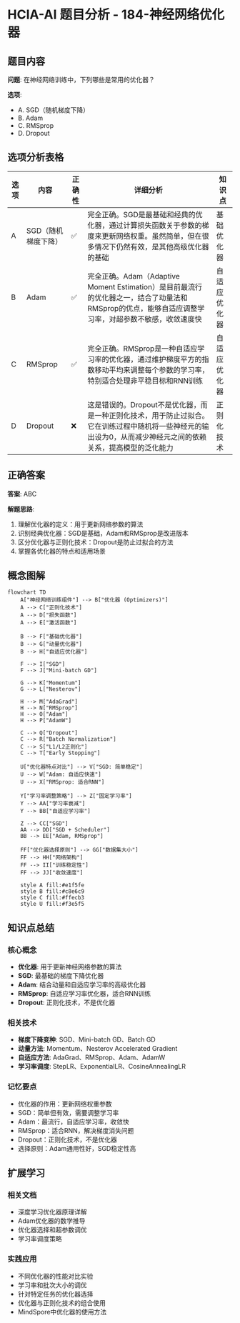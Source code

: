 # HCIA-AI 题目分析 - 184-神经网络优化器

## 题目内容

**问题**: 在神经网络训练中，下列哪些是常用的优化器？

**选项**:
- A. SGD（随机梯度下降）
- B. Adam
- C. RMSprop
- D. Dropout

## 选项分析表格

| 选项 | 内容 | 正确性 | 详细分析 | 知识点 |
|------|------|--------|----------|--------|
| A | SGD（随机梯度下降） | ✅ | 完全正确。SGD是最基础和经典的优化器，通过计算损失函数关于参数的梯度来更新网络权重。虽然简单，但在很多情况下仍然有效，是其他高级优化器的基础 | 基础优化器 |
| B | Adam | ✅ | 完全正确。Adam（Adaptive Moment Estimation）是目前最流行的优化器之一，结合了动量法和RMSprop的优点，能够自适应调整学习率，对超参数不敏感，收敛速度快 | 自适应优化器 |
| C | RMSprop | ✅ | 完全正确。RMSprop是一种自适应学习率的优化器，通过维护梯度平方的指数移动平均来调整每个参数的学习率，特别适合处理非平稳目标和RNN训练 | 自适应优化器 |
| D | Dropout | ❌ | 这是错误的。Dropout不是优化器，而是一种正则化技术，用于防止过拟合。它在训练过程中随机将一些神经元的输出设为0，从而减少神经元之间的依赖关系，提高模型的泛化能力 | 正则化技术 |

## 正确答案
**答案**: ABC

**解题思路**: 
1. 理解优化器的定义：用于更新网络参数的算法
2. 识别经典优化器：SGD是基础，Adam和RMSprop是改进版本
3. 区分优化器与正则化技术：Dropout是防止过拟合的方法
4. 掌握各优化器的特点和适用场景

## 概念图解

```mermaid
flowchart TD
    A["神经网络训练组件"] --> B["优化器 (Optimizers)"]
    A --> C["正则化技术"]
    A --> D["损失函数"]
    A --> E["激活函数"]
    
    B --> F["基础优化器"]
    B --> G["动量优化器"]
    B --> H["自适应优化器"]
    
    F --> I["SGD"]
    F --> J["Mini-batch GD"]
    
    G --> K["Momentum"]
    G --> L["Nesterov"]
    
    H --> M["AdaGrad"]
    H --> N["RMSprop"]
    H --> O["Adam"]
    H --> P["AdamW"]
    
    C --> Q["Dropout"]
    C --> R["Batch Normalization"]
    C --> S["L1/L2正则化"]
    C --> T["Early Stopping"]
    
    U["优化器特点对比"] --> V["SGD: 简单稳定"]
    U --> W["Adam: 自适应快速"]
    U --> X["RMSprop: 适合RNN"]
    
    Y["学习率调整策略"] --> Z["固定学习率"]
    Y --> AA["学习率衰减"]
    Y --> BB["自适应学习率"]
    
    Z --> CC["SGD"]
    AA --> DD["SGD + Scheduler"]
    BB --> EE["Adam, RMSprop"]
    
    FF["优化器选择原则"] --> GG["数据集大小"]
    FF --> HH["网络架构"]
    FF --> II["训练稳定性"]
    FF --> JJ["收敛速度"]
    
    style A fill:#e1f5fe
    style B fill:#c8e6c9
    style C fill:#ffecb3
    style U fill:#f3e5f5
```

## 知识点总结

### 核心概念
- **优化器**: 用于更新神经网络参数的算法
- **SGD**: 最基础的梯度下降优化器
- **Adam**: 结合动量和自适应学习率的高级优化器
- **RMSprop**: 自适应学习率优化器，适合RNN训练
- **Dropout**: 正则化技术，不是优化器

### 相关技术
- **梯度下降变种**: SGD、Mini-batch GD、Batch GD
- **动量方法**: Momentum、Nesterov Accelerated Gradient
- **自适应方法**: AdaGrad、RMSprop、Adam、AdamW
- **学习率调度**: StepLR、ExponentialLR、CosineAnnealingLR

### 记忆要点
- 优化器的作用：更新网络权重参数
- SGD：简单但有效，需要调整学习率
- Adam：最流行，自适应学习率，收敛快
- RMSprop：适合RNN，解决梯度消失问题
- Dropout：正则化技术，不是优化器
- 选择原则：Adam通用性好，SGD稳定性高

## 扩展学习

### 相关文档
- 深度学习优化器原理详解
- Adam优化器的数学推导
- 优化器选择和超参数调优
- 学习率调度策略

### 实践应用
- 不同优化器的性能对比实验
- 学习率和批次大小的调优
- 针对特定任务的优化器选择
- 优化器与正则化技术的组合使用
- MindSpore中优化器的使用方法